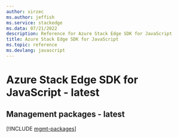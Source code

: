 ```yaml
---
author: xirzec
ms.author: jeffish
ms.service: stackedge
ms.data: 07/21/2022
description: Reference for Azure Stack Edge SDK for JavaScript
title: Azure Stack Edge SDK for JavaScript
ms.topic: reference
ms.devlang: javascript
---
```

# Azure Stack Edge SDK for JavaScript - latest

## Management packages - latest
[!INCLUDE [mgmt-packages](stack-edge-mgmt-index.md)]